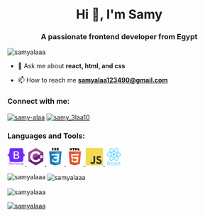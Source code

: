 <h1 align="center">Hi 👋, I'm Samy</h1>
<h3 align="center">A passionate frontend developer from Egypt</h3>

<p align="left"> <img src="https://komarev.com/ghpvc/?username=samyalaaa&label=Profile%20views&color=0e75b6&style=flat" alt="samyalaaa" /> </p>



- 💬 Ask me about **react, html, and css**

- 📫 How to reach me **samyalaa123490@gmail.com**

<h3 align="left">Connect with me:</h3>
<p align="left">
<a href="https://linkedin.com/in/samy-alaa" target="blank"><img align="center" src="https://raw.githubusercontent.com/rahuldkjain/github-profile-readme-generator/master/src/images/icons/Social/linked-in-alt.svg" alt="samy-alaa" height="30" width="40" /></a>
<a href="https://instagram.com/samy_3laa10" target="blank"><img align="center" src="https://raw.githubusercontent.com/rahuldkjain/github-profile-readme-generator/master/src/images/icons/Social/instagram.svg" alt="samy_3laa10" height="30" width="40" /></a>
</p>

<h3 align="left">Languages and Tools:</h3>
<p align="left"> <a href="https://getbootstrap.com" target="_blank" rel="noreferrer"> <img src="https://raw.githubusercontent.com/devicons/devicon/master/icons/bootstrap/bootstrap-plain-wordmark.svg" alt="bootstrap" width="40" height="40"/> </a> <a href="https://www.w3schools.com/cs/" target="_blank" rel="noreferrer"> <img src="https://raw.githubusercontent.com/devicons/devicon/master/icons/csharp/csharp-original.svg" alt="csharp" width="40" height="40"/> </a> <a href="https://www.w3schools.com/css/" target="_blank" rel="noreferrer"> <img src="https://raw.githubusercontent.com/devicons/devicon/master/icons/css3/css3-original-wordmark.svg" alt="css3" width="40" height="40"/> </a> <a href="https://www.w3.org/html/" target="_blank" rel="noreferrer"> <img src="https://raw.githubusercontent.com/devicons/devicon/master/icons/html5/html5-original-wordmark.svg" alt="html5" width="40" height="40"/> </a> <a href="https://developer.mozilla.org/en-US/docs/Web/JavaScript" target="_blank" rel="noreferrer"> <img src="https://raw.githubusercontent.com/devicons/devicon/master/icons/javascript/javascript-original.svg" alt="javascript" width="40" height="40"/> </a> <a href="https://reactjs.org/" target="_blank" rel="noreferrer"> <img src="https://raw.githubusercontent.com/devicons/devicon/master/icons/react/react-original-wordmark.svg" alt="react" width="40" height="40"/> </a> </p>

<p><img align="left" src="https://github-readme-stats.vercel.app/api/top-langs?username=samyalaaa&show_icons=true&locale=en&layout=compact" alt="samyalaaa" /></p>

<p>&nbsp;<img align="center" src="https://github-readme-stats.vercel.app/api?username=samyalaaa&show_icons=true&locale=en" alt="samyalaaa" /></p>

<p><img align="center" src="https://github-readme-streak-stats.herokuapp.com/?user=samyalaaa&" alt="samyalaaa" /></p>
<p align="left"> <a href="https://github.com/ryo-ma/github-profile-trophy"><img src="https://github-profile-trophy.vercel.app/?username=samyalaaa" alt="samyalaaa" /></a> </p>
